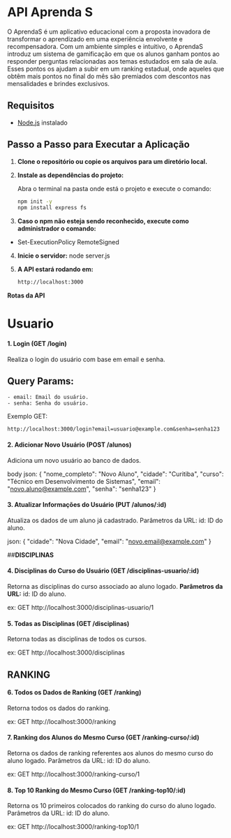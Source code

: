 # API Aprenda S

O AprendaS é um aplicativo educacional com a proposta inovadora de transformar o aprendizado em uma experiência envolvente e recompensadora. Com um ambiente simples e intuitivo, o AprendaS introduz um sistema de gamificação em que os alunos ganham pontos ao responder perguntas relacionadas aos temas estudados em sala de aula. Esses pontos os ajudam a subir em um ranking estadual, onde aqueles que obtêm mais pontos no final do mês são premiados com descontos nas mensalidades e brindes exclusivos.

## Requisitos

- [Node.js](https://nodejs.org/) instalado

## Passo a Passo para Executar a Aplicação

1. **Clone o repositório ou copie os arquivos para um diretório local.**

2. **Instale as dependências do projeto:**

   Abra o terminal na pasta onde está o projeto e execute o comando:
   ```bash
   npm init -y
   npm install express fs

3. **Caso o npm não esteja sendo reconhecido, execute como administrador o comando:**
- Set-ExecutionPolicy RemoteSigned

4. **Inicie o servidor:**
node server.js

5. **A API estará rodando em:**
    ```bash
    http://localhost:3000


**Rotas da API**
# Usuario
#### 1. **Login (GET /login)**
Realiza o login do usuário com base em email e senha.

## **Query Params:**
    - email: Email do usuário.
    - senha: Senha do usuário.
Exemplo GET:
    
    http://localhost:3000/login?email=usuario@example.com&senha=senha123


#### 2. **Adicionar Novo Usuário (POST /alunos)**

Adiciona um novo usuário ao banco de dados.

body json:
{
  "nome_completo": "Novo Aluno",
  "cidade": "Curitiba",
  "curso": "Técnico em Desenvolvimento de Sistemas",
  "email": "novo.aluno@example.com",
  "senha": "senha123"
}


#### 3. **Atualizar Informações do Usuário (PUT /alunos/:id)**

Atualiza os dados de um aluno já cadastrado.
Parâmetros da URL:
id: ID do aluno.

json: 
{
  "cidade": "Nova Cidade",
  "email": "novo.email@example.com"
}


##**DISCIPLINAS**
#### 4. **Disciplinas do Curso do Usuário (GET /disciplinas-usuario/:id)**

Retorna as disciplinas do curso associado ao aluno logado.
**Parâmetros da URL:**
id: ID do aluno.

ex: GET http://localhost:3000/disciplinas-usuario/1


#### 5. **Todas as Disciplinas (GET /disciplinas)**

Retorna todas as disciplinas de todos os cursos.

ex: GET http://localhost:3000/disciplinas



## **RANKING**
#### 6. **Todos os Dados de Ranking (GET /ranking)**

Retorna todos os dados do ranking.

ex: GET http://localhost:3000/ranking

#### 7. **Ranking dos Alunos do Mesmo Curso (GET /ranking-curso/:id)**

Retorna os dados de ranking referentes aos alunos do mesmo curso do aluno logado.
Parâmetros da URL:
id: ID do aluno.

ex: GET http://localhost:3000/ranking-curso/1

#### 8. Top 10 Ranking do Mesmo Curso (GET /ranking-top10/:id)

Retorna os 10 primeiros colocados do ranking do curso do aluno logado.
Parâmetros da URL:
id: ID do aluno.

ex: GET http://localhost:3000/ranking-top10/1


